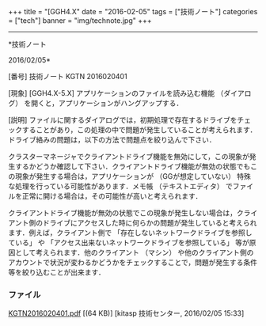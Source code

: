 ﻿+++
title = "[GGH4.X"
date = "2016-02-05"
tags = ["技術ノート"]
categories = ["tech"]
banner = "img/technote.jpg"
+++

-----------------------------------------------------------------------------------------------------------------------------

*技術ノート

2016/02/05*


[番号]
技術ノート KGTN 2016020401

[現象]
[GGH4.X-5.X] アプリケーションのファイルを読み込む機能 （ダイアログ）
を開くと，アプリケーションがハングアップする．

[説明]
ファイルに関するダイアログでは，初期処理で存在するドライブをチェックすることがあり，この処理の中で問題が発生していることが考えられます．ドライブ絡みの問題は，以下の方法で問題点を絞り込んで下さい．

クラスターマネージャでクライアントドライブ機能を無効にして，この現象が発生するかどうか確認して下さい．クライアントドライブ機能が無効の状態でもこの現象が発生する場合は，アプリケーションが
（GGが想定していない） 特殊な処理を行っている可能性があります．メモ帳
（テキストエディタ）
でファイルを正常に開ける場合は，その可能性が高いと考えられます．

クライアントドライブ機能が無効の状態でこの現象が発生しない場合は，クライアント側のドライブにアクセスした時に何らかの問題が発生していると考えられます．例えば，クライアント側で
「存在しないネットワークドライブを参照している」 や
「アクセス出来ないネットワークドライブを参照している」
等が原因として考えられます．他のクライアント （マシン）
や他のクライアント側のアカウントで状況が変わるかどうかをチェックすることで，問題が発生する条件等を絞り込むことが出来ます．


### ファイル

 
 


[KGTN2016020401.pdf](http://techreport.kitasp.net/attachments/download/2472/KGTN2016020401.pdf)
 [(64 KB)] [kitasp 技術センター, 2016/02/05
15:33]


 


 

